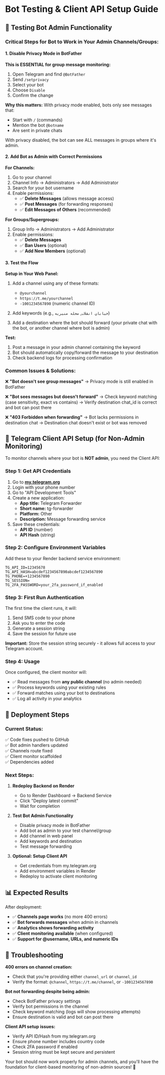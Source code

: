 # Bot Testing & Client API Setup Guide

## 🤖 Testing Bot Admin Functionality

### Critical Steps for Bot to Work in Your Admin Channels/Groups:

#### 1. Disable Privacy Mode in BotFather
**This is ESSENTIAL for group message monitoring:**

1. Open Telegram and find `@BotFather`
2. Send `/setprivacy`
3. Select your bot
4. Choose `Disable`
5. Confirm the change

**Why this matters:** With privacy mode enabled, bots only see messages that:
- Start with `/` (commands)
- Mention the bot `@botname`
- Are sent in private chats

With privacy disabled, the bot can see ALL messages in groups where it's admin.

#### 2. Add Bot as Admin with Correct Permissions

**For Channels:**
1. Go to your channel
2. Channel Info → Administrators → Add Administrator
3. Search for your bot username
4. Enable permissions:
   - ✅ **Delete Messages** (allows message access)
   - ✅ **Post Messages** (for forwarding responses)
   - ✅ **Edit Messages of Others** (recommended)

**For Groups/Supergroups:**
1. Group Info → Administrators → Add Administrator
2. Enable permissions:
   - ✅ **Delete Messages**
   - ✅ **Ban Users** (optional)
   - ✅ **Add New Members** (optional)

#### 3. Test the Flow

**Setup in Your Web Panel:**
1. Add a channel using any of these formats:
   - `@yourchannel`
   - `https://t.me/yourchannel`
   - `-1001234567890` (numeric channel ID)

2. Add keywords (e.g., `خیابان انقلاب`, `محله منیریه`)

3. Add a destination where the bot should forward (your private chat with the bot, or another channel where bot is admin)

**Test:**
1. Post a message in your admin channel containing the keyword
2. Bot should automatically copy/forward the message to your destination
3. Check backend logs for processing confirmation

### Common Issues & Solutions:

❌ **"Bot doesn't see group messages"**
→ Privacy mode is still enabled in BotFather

❌ **"Bot sees messages but doesn't forward"**
→ Check keyword matching (case sensitivity, exact vs contains)
→ Verify destination chat_id is correct and bot can post there

❌ **"403 Forbidden when forwarding"**
→ Bot lacks permissions in destination chat
→ Destination chat doesn't exist or bot was removed

## 📱 Telegram Client API Setup (for Non-Admin Monitoring)

To monitor channels where your bot is **NOT admin**, you need the Client API:

### Step 1: Get API Credentials

1. Go to **[my.telegram.org](https://my.telegram.org)**
2. Login with your phone number
3. Go to "API Development Tools"
4. Create a new application:
   - **App title:** Telegram Forwarder
   - **Short name:** tg-forwarder
   - **Platform:** Other
   - **Description:** Message forwarding service
5. Save these credentials:
   - **API ID** (number)
   - **API Hash** (string)

### Step 2: Configure Environment Variables

Add these to your Render backend service environment:

```env
TG_API_ID=12345678
TG_API_HASH=abcdef1234567890abcdef1234567890
TG_PHONE=+1234567890
TG_SESSION=
TG_2FA_PASSWORD=your_2fa_password_if_enabled
```

### Step 3: First Run Authentication

The first time the client runs, it will:
1. Send SMS code to your phone
2. Ask you to enter the code
3. Generate a session string
4. Save the session for future use

**Important:** Store the session string securely - it allows full access to your Telegram account.

### Step 4: Usage

Once configured, the client monitor will:
- ✅ Read messages from **any public channel** (no admin needed)
- ✅ Process keywords using your existing rules
- ✅ Forward matches using your bot to destinations
- ✅ Log all activity in your analytics

## 🚀 Deployment Steps

### Current Status:
✅ Code fixes pushed to GitHub  
✅ Bot admin handlers updated  
✅ Channels route fixed  
✅ Client monitor scaffolded  
✅ Dependencies added  

### Next Steps:

1. **Redeploy Backend on Render**
   - Go to Render Dashboard → Backend Service
   - Click "Deploy latest commit"
   - Wait for completion

2. **Test Bot Admin Functionality**
   - Disable privacy mode in BotFather
   - Add bot as admin to your test channel/group
   - Add channel in web panel
   - Add keywords and destination
   - Test message forwarding

3. **Optional: Setup Client API**
   - Get credentials from my.telegram.org
   - Add environment variables in Render
   - Redeploy to activate client monitoring

## 📊 Expected Results

After deployment:
- ✅ **Channels page works** (no more 400 errors)
- ✅ **Bot forwards messages** when admin in channels
- ✅ **Analytics shows forwarding activity**
- ✅ **Client monitoring available** (when configured)
- ✅ **Support for @username, URLs, and numeric IDs**

## 🔧 Troubleshooting

**400 errors on channel creation:**
- Check that you're providing either `channel_url` or `channel_id`
- Verify the format: `@channel`, `https://t.me/channel`, or `-1001234567890`

**Bot not forwarding despite being admin:**
- Check BotFather privacy settings
- Verify bot permissions in the channel
- Check keyword matching (logs will show processing attempts)
- Ensure destination is valid and bot can post there

**Client API setup issues:**
- Verify API ID/Hash from my.telegram.org
- Ensure phone number includes country code
- Check 2FA password if enabled
- Session string must be kept secure and persistent

Your bot should now work properly for admin channels, and you'll have the foundation for client-based monitoring of non-admin sources! 🎉